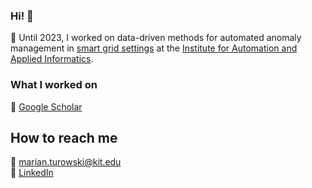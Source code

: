 ### Hi! 👋

🏢 Until 2023, I worked on data-driven methods for automated anomaly management in [smart grid settings](https://www.elab2.kit.edu/english/index.php) at the [Institute for Automation and Applied Informatics](https://www.iai.kit.edu/english/index.php).


### What I worked on
🔭 [Google Scholar](https://scholar.google.com/citations?user=wHAfXaEAAAAJ&hl=de&oi=ao)


## How to reach me
📧 marian.turowski@kit.edu\
🔗 [LinkedIn](https://wwww.linkedin.com/in/marian-turowski)
